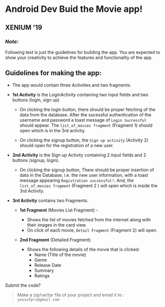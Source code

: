 # Android Dev Buid the Movie app! 
## XENIUM '19
### *Note:*

Following text is just the guidelines for building the app.
You are expected to show your creativity to achieve the features and functionality of the app.

## Guidelines for making the app:

* The app would contain three Activities and two fragments.
* **1st Activity** is the LoginActivity containing two input fields and two buttons (login, sign up)

	- On clicking the login button, there should be proper fetching of the data from the database. After the sucessful authentication of the username and password a toast message of `Login Successful` should appear.  The `list_of_movies fragment` (Fragment 1) should open which is in the 3rd activity.	
	
	- On clicking the signup button, the `Sign up activity` (Activity 2) should open for the registration of a new user.
	

* **2nd Activity** is the Sign up  Activity  containing 2 input fields and 2 buttons (signup, login).

	- On clicking the signup button, There should be proper insertion of data in the Database, i.e. the new user information, with a toast message appearing `Registration successful!`.
	 And, the `list_of_movies fragment` (Fragment 2 ) will open which is inside the 3rd Activity.
	 
	 
* **3rd Activity** contains two Fragments.
    - **1st Fragment** (Movies List Fragment) - 
        - Shows the list of movies fetched from the internet along with their images in the card view.
        - On click of each movie, `Detail Fragment` (Fragment 2) will open.
	
    - **2nd Fragment** (Detailed Fragment)
        - Shows the following details of the movie that is clicked:
            - Name (Title of the movie)
            - Genre
            - Release Date
            - Summary
            - Ratings


Submit the code? 
>Make a zip/rar/tar file of your project and email it to : `yousufprv@gmail.com`
